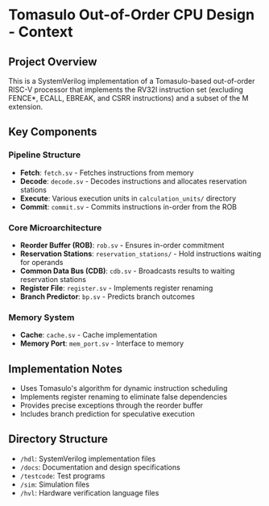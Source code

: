 # Tomasulo Out-of-Order CPU Design - Context

## Project Overview
This is a SystemVerilog implementation of a Tomasulo-based out-of-order RISC-V processor that implements the RV32I instruction set (excluding FENCE*, ECALL, EBREAK, and CSRR instructions) and a subset of the M extension.

## Key Components

### Pipeline Structure
- **Fetch**: `fetch.sv` - Fetches instructions from memory
- **Decode**: `decode.sv` - Decodes instructions and allocates reservation stations
- **Execute**: Various execution units in `calculation_units/` directory
- **Commit**: `commit.sv` - Commits instructions in-order from the ROB

### Core Microarchitecture
- **Reorder Buffer (ROB)**: `rob.sv` - Ensures in-order commitment
- **Reservation Stations**: `reservation_stations/` - Hold instructions waiting for operands
- **Common Data Bus (CDB)**: `cdb.sv` - Broadcasts results to waiting reservation stations
- **Register File**: `register.sv` - Implements register renaming
- **Branch Predictor**: `bp.sv` - Predicts branch outcomes

### Memory System
- **Cache**: `cache.sv` - Cache implementation
- **Memory Port**: `mem_port.sv` - Interface to memory

## Implementation Notes
- Uses Tomasulo's algorithm for dynamic instruction scheduling
- Implements register renaming to eliminate false dependencies
- Provides precise exceptions through the reorder buffer
- Includes branch prediction for speculative execution

## Directory Structure
- `/hdl`: SystemVerilog implementation files
- `/docs`: Documentation and design specifications
- `/testcode`: Test programs
- `/sim`: Simulation files
- `/hvl`: Hardware verification language files 
